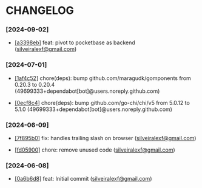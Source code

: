 # CHANGELOG


### [2024-09-02]
 * [[a3398eb]](https://github.com/silveiralexf/goflat/a3398eba96b181f9fa4cb1530a89a577e481b1c7) feat: pivot to pocketbase as backend (silveiralexf@gmail.com)



### [2024-07-01]
 * [[1af4c52]](https://github.com/silveiralexf/goflat/1af4c5286636ae58c6170250781b9b0eebadc316) chore(deps): bump github.com/maragudk/gomponents from 0.20.3 to 0.20.4 (49699333+dependabot[bot]@users.noreply.github.com)


 * [[0ecf8c4]](https://github.com/silveiralexf/goflat/0ecf8c40e3340483cffa3ad7b2128b4ee4f2b10b) chore(deps): bump github.com/go-chi/chi/v5 from 5.0.12 to 5.1.0 (49699333+dependabot[bot]@users.noreply.github.com)



### [2024-06-09]
 * [[7f895b0]](https://github.com/silveiralexf/goflat/7f895b00d06c1524b147b37d42d067481d43aa33) fix: handles trailing slash on browser (silveiralexf@gmail.com)


 * [[fd05900]](https://github.com/silveiralexf/goflat/fd05900284edc9240fdfcd746126bafff2464e51) chore: remove unused code (silveiralexf@gmail.com)



### [2024-06-08]
 * [[0a6b6d8]](https://github.com/silveiralexf/goflat/0a6b6d8315ea36dd1be6de5970382ab8f46ad533) feat: Initial commit (silveiralexf@gmail.com)


